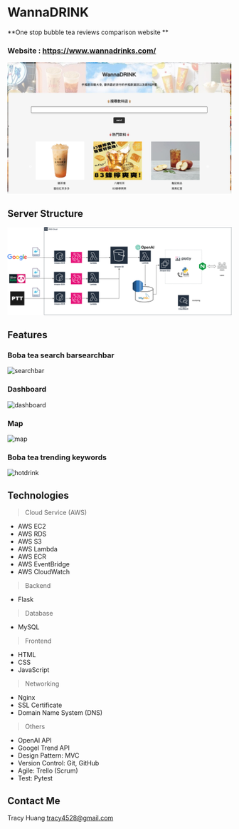 
# WannaDRINK


**One stop bubble tea reviews comparison website **


### Website : https://www.wannadrinks.com/
![image](ReadmeMaterial/mainpage.jpg)

## Server Structure
![image](ReadmeMaterial/Structure.png)



## Features
### Boba tea search barsearchbar
![searchbar](https://github.com/tracy4528/WannaDRINK/assets/53402740/c3eba367-24a0-4691-b877-fbadecb33192.gif)

### Dashboard
![dashboard](https://github.com/tracy4528/WannaDRINK/assets/53402740/309302a1-bb55-4634-805c-5042d6edcb56.gif)

### Map
![map](https://github.com/tracy4528/WannaDRINK/assets/53402740/3ab08043-159f-4688-8fdd-7b27bed778dd.gif)

### Boba tea trending keywords  
![hotdrink](https://github.com/tracy4528/WannaDRINK/assets/53402740/5cf35111-fc8a-478a-9514-932fcf9f4d1a.gif)


## Technologies

>Cloud Service (AWS)
* AWS EC2
* AWS RDS
* AWS S3
* AWS Lambda
* AWS ECR
* AWS EventBridge
* AWS CloudWatch

> Backend
* Flask

> Database
* MySQL

> Frontend
* HTML
* CSS
* JavaScript

> Networking
* Nginx
* SSL Certificate
* Domain Name System (DNS)

> Others
* OpenAI API
* Googel Trend API
* Design Pattern: MVC
* Version Control: Git, GitHub
* Agile: Trello (Scrum)
* Test: Pytest


## Contact Me

Tracy Huang   tracy4528@gmail.com

